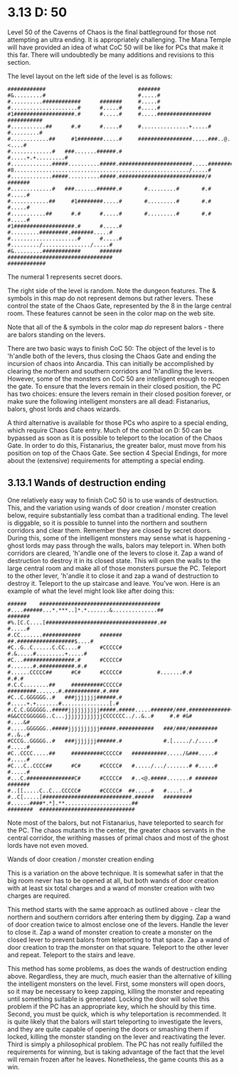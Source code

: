 # 3.13 D: 50

Level 50 of the Caverns of Chaos is the final battleground for those not attempting an 
ultra ending. It is appropriately challenging. The Mana Temple will have provided an idea 
of what CoC 50 will be like for PCs that make it this far. There will undoubtedly be many 
additions and revisions to this section.

The level layout on the left side of the level is as follows:

```
############                             #######
#&.........#                             #.....#
#..........############      #######     #.....#
#.....................#      #.....#     #.....#
#1###################.#      #.....#     #.....################# ###########
#...........##      #.#      #.....#     #...............+.....# #.........#
#............##     #1########.....#     #################.....###..@.<....#
#.............#   ###.......######.#                     #.....+.+.........#
#.............#####..........#####.#######################.....#############
#8......................................................./.....#
#.............#####..........#####.###########################/#     #######
#.............#   ###.......######.#       #.........#       #.#     #.....#
#............##     #1########.....#       #.........#       #.#     #.....#
#...........##      #.#      #.....#       #.........#       #.#     #.....#
#1###################.#      #.....#       #.........#########.#######.....#
#.....................#      #.....#       #........./.............../.....#
#&.........############      #######       #################################
############
```

The numeral 1 represents secret doors.

The right side of the level is random. Note the dungeon features. The & symbols in this map 
do not represent demons but rather levers. These control the state of the Chaos Gate, 
represented by the 8 in the large central room. These features cannot be seen in the color 
map on the web site.

Note that all of the & symbols in the color map *do* represent balors - there are balors 
standing on the levers.

There are two basic ways to finish CoC 50: The object of the level is to 'h'andle both of 
the levers, thus closing the Chaos Gate and ending the incursion of chaos into Ancardia. 
This can initially be accomplished by clearing the northern and southern corridors and 
'h'andling the levers. However, some of the monsters on CoC 50 are intelligent enough to 
reopen the gate. To ensure that the levers remain in their closed position, the PC has two 
choices: ensure the levers remain in their closed position forever, or make sure the 
following intelligent monsters are all dead: Fistanarius, balors, ghost lords and chaos 
wizards.

A third alternative is available for those PCs who aspire to a special ending, which 
require Chaos Gate entry. Much of the combat on D: 50 can be bypassed as soon as it is 
possible to teleport to the location of the Chaos Gate. In order to do this, Fistanarius, 
the greater balor, must move from his position on top of the Chaos Gate. See section 4 
Special Endings, for more about the (extensive) requirements for attempting a special 
ending.

## 3.13.1 Wands of destruction ending

One relatively easy way to finish CoC 50 is to use wands of destruction. This, and the 
variation using wands of door creation / monster creation below, require substantially less 
combat than a traditional ending. The level is diggable, so it is possible to tunnel into 
the northern and southern corridors and clear them. Remember they are closed by secret 
doors. During this, some of the intelligent monsters may sense what is happening - ghost 
lords may pass through the walls, balors may teleport in. When both corridors are cleared, 
'h'andle one of the levers to close it. Zap a wand of destruction to destroy it in its 
closed state. This will open the walls to the large central room and make all of those 
monsters pursue the PC. Teleport to the other lever, 'h'andle it to close it and zap a wand 
of destruction to destroy it. Teleport to the up staircase and leave. You've won. Here is 
an example of what the level might look like after doing this:

```
######    ######################################
#....######...*.***..]*.*.......&..............##                 #######
#%.[C.C....[###################################.##                #.....#
#.CC.......############      #######          ##.##################$....#
#C..G..C......C.CC....#      #CCCCC#           #.&.....#.........+.....#
#C...################.#      #CCCCC#           #.......#.###########.#.#
#......CCCCC##      #C#      #CCCCC#           #.......#.#         #.#.#
#.C.C........##     ##########CCCCC#   #########.......#.###########.#.###
#C..C.GGGGGG..#   ###jjjjjjj######.#   #.....+.+.......#...............[.#
#.C.C.GGGGGG..#####jjjjjjjjjj#####.#####.....#######/###.#############+#+###
#&&CCCGGGGGG..C...jjjjjjjjjjjjCCCCCCC../..&..#     #.# #&#           #....&#
#.....GGGGGG..#####jjjjjjjjjj#####.###########   ###/###/#########   #..&..#
#CCCG..GGGGG..#   ###jjjjjjj######.#             #.[....././.....#   #.....#
#C..CCCC.....##     ##########CCCCC#   ###########...../&###.....#   #.....#
#C...C..CCCC##      #C#      #CCCCC#   #...../.../.......# #.....#   #.....#
#...C.###############C#      #CCCCC#   #..<@.#####.......# #######   #######
#..[[.....C..C...CCCCC#      #CCCCC#  ##.....#   #....!..#
#..C[.....[############################.######   #########
#......####*.*].**.....................##
########  ##############################
```

Note most of the balors, but not Fistanarius, have teleported to search for the PC. The 
chaos mutants in the center, the greater chaos servants in the central corridor, the 
writhing masses of primal chaos and most of the ghost lords have not even moved.

Wands of door creation / monster creation ending

This is a variation on the above technique. It is somewhat safer in that the big room never 
has to be opened at all, but both wands of door creation with at least six total charges 
and a wand of monster creation with two charges are required. 

This method starts with the same approach as outlined above - clear the northern and 
southern corridors after entering them by digging. Zap a wand of door creation twice to 
almost enclose one of the levers. Handle the lever to close it. Zap a wand of monster 
creation to create a monster on the closed lever to prevent balors from teleporting to that 
space. Zap a wand of door creation to trap the monster on that square. Teleport to the 
other lever and repeat. Teleport to the stairs and leave.

This method has some problems, as does the wands of destruction ending above. Regardless, 
they are much, much easier than the alternative of killing the intelligent monsters on the 
level. First, some monsters will open doors, so it may be necessary to keep zapping, 
killing the monster and repeating until something suitable is generated. Locking the door 
will solve this problem if the PC has an appropriate key, which he should by this time. 
Second, you must be quick, which is why teleportation is recommended. It is quite likely 
that the balors will start teleporting to investigate the levers, and they are quite 
capable of opening the doors or smashing them if locked, killing the monster standing on 
the lever and reactivating the lever. Third is simply a philosophical problem. The PC has 
not really fulfilled the requirements for winning, but is taking advantage of the fact that 
the level will remain frozen after he leaves. Nonetheless, the game counts this as a win.

